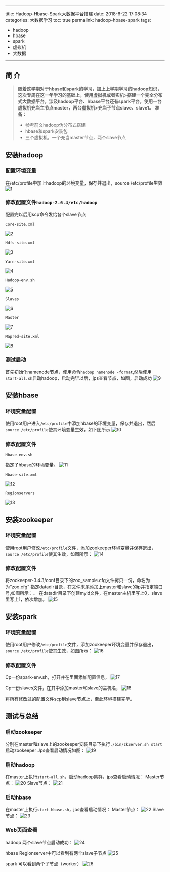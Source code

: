 
---
title: Hadoop-Hbase-Spark大数据平台搭建
date: 2018-6-22 17:08:34
categories: 大数据学习
toc: true
permalink: hadoop-hbase-spark
tags:
 - hadoop
 - hbase
 - spark
 - 虚拟机
 - 大数据
---
简 介
----
>**随着这学期对于hbase和spark的学习，加上上学期学习的hadoop知识，这次专周在这一年学习的基础上，使用虚拟机或者实机>搭建一个完全分布式大数据平台，涉及hadoop平台、hbase平台还有spark平台，使用一台虚拟机充当主节点master，两台虚拟机>充当子节点slave、slave1。**
>**准备：**
> - 参考前文hadoop伪分布式搭建
> - hbase和spark安装包
> - 三个虚拟机，一个充当master节点，两个slave节点

<!-- more -->

安装hadoop
----
### 配置环境变量
在/etc/profile中加上hadoop的环境变量，保存并退出，source /etc/profile生效
![1](https://tedioreleeblog.pek3b.qingstor.com/Hadoop-Hbase-Spark%E5%A4%A7%E6%95%B0%E6%8D%AE%E5%B9%B3%E5%8F%B0%E6%90%AD%E5%BB%BA/1.jpg)

### 修改配置文件`hadoop-2.6.4/etc/hadoop`
配置完以后用scp命令发给各个slave节点

```
Core-site.xml
```
![2](https://tedioreleeblog.pek3b.qingstor.com/Hadoop-Hbase-Spark%E5%A4%A7%E6%95%B0%E6%8D%AE%E5%B9%B3%E5%8F%B0%E6%90%AD%E5%BB%BA/2.jpg)

```
Hdfs-site.xml
```
![3](https://tedioreleeblog.pek3b.qingstor.com/Hadoop-Hbase-Spark%E5%A4%A7%E6%95%B0%E6%8D%AE%E5%B9%B3%E5%8F%B0%E6%90%AD%E5%BB%BA/3.jpg)

```
Yarn-site.xml
```
![4](https://tedioreleeblog.pek3b.qingstor.com/Hadoop-Hbase-Spark%E5%A4%A7%E6%95%B0%E6%8D%AE%E5%B9%B3%E5%8F%B0%E6%90%AD%E5%BB%BA/4.jpg)

```
Hadoop-env.sh
```
![5](https://tedioreleeblog.pek3b.qingstor.com/Hadoop-Hbase-Spark%E5%A4%A7%E6%95%B0%E6%8D%AE%E5%B9%B3%E5%8F%B0%E6%90%AD%E5%BB%BA/5.jpg)

```
Slaves
```
![6](https://tedioreleeblog.pek3b.qingstor.com/Hadoop-Hbase-Spark%E5%A4%A7%E6%95%B0%E6%8D%AE%E5%B9%B3%E5%8F%B0%E6%90%AD%E5%BB%BA/6.jpg)

```
Master
```
![7](https://tedioreleeblog.pek3b.qingstor.com/Hadoop-Hbase-Spark%E5%A4%A7%E6%95%B0%E6%8D%AE%E5%B9%B3%E5%8F%B0%E6%90%AD%E5%BB%BA/7.jpg)

```
Mapred-site.xml
```
![8](https://tedioreleeblog.pek3b.qingstor.com/Hadoop-Hbase-Spark%E5%A4%A7%E6%95%B0%E6%8D%AE%E5%B9%B3%E5%8F%B0%E6%90%AD%E5%BB%BA/8.jpg)

### 测试启动
首先初始化namenode节点，使用命令`hadoop namenode -format`,然后使用`start-all.sh`启动hadoop，启动完毕以后，jps查看节点，如图，启动成功
![9](https://tedioreleeblog.pek3b.qingstor.com/Hadoop-Hbase-Spark%E5%A4%A7%E6%95%B0%E6%8D%AE%E5%B9%B3%E5%8F%B0%E6%90%AD%E5%BB%BA/9.jpg)

安装hbase
----
### 环境变量配置
使用root用户进入`/etc/profile`中添加hbase的环境变量，保存并退出，然后`source /etc/profile`使其环境变量生效，如下图所示
![10](https://tedioreleeblog.pek3b.qingstor.com/Hadoop-Hbase-Spark%E5%A4%A7%E6%95%B0%E6%8D%AE%E5%B9%B3%E5%8F%B0%E6%90%AD%E5%BB%BA/10.jpg)

### 修改配置文件

```
Hbase-env.sh
```
指定了hbase的环境变量。
![11](https://tedioreleeblog.pek3b.qingstor.com/Hadoop-Hbase-Spark%E5%A4%A7%E6%95%B0%E6%8D%AE%E5%B9%B3%E5%8F%B0%E6%90%AD%E5%BB%BA/11.jpg)

```
Hbase-site.xml
```
![12](https://tedioreleeblog.pek3b.qingstor.com/Hadoop-Hbase-Spark%E5%A4%A7%E6%95%B0%E6%8D%AE%E5%B9%B3%E5%8F%B0%E6%90%AD%E5%BB%BA/12.jpg)

```
Regionservers
```
![13](https://tedioreleeblog.pek3b.qingstor.com/Hadoop-Hbase-Spark%E5%A4%A7%E6%95%B0%E6%8D%AE%E5%B9%B3%E5%8F%B0%E6%90%AD%E5%BB%BA/13.jpg)

安装zookeeper
----
### 环境变量配置
使用root用户修改`/etc/profile`文件，添加zookeeper环境变量并保存退出，`source /etc/profile`使其生效，如图所示：
![14](https://tedioreleeblog.pek3b.qingstor.com/Hadoop-Hbase-Spark%E5%A4%A7%E6%95%B0%E6%8D%AE%E5%B9%B3%E5%8F%B0%E6%90%AD%E5%BB%BA/14.jpg)

### 修改配置文件
将zookeeper-3.4.3/conf目录下的zoo_sample.cfg文件拷贝一份，命名为为“zoo.cfg”
指定datadir目录，在文件末尾添加上master和slave的ip并指定端口号,如图所示：、
在datadir目录下创建myid文件，在master主机里写上0，slave里写上1，依次增加。
![15](https://tedioreleeblog.pek3b.qingstor.com/Hadoop-Hbase-Spark%E5%A4%A7%E6%95%B0%E6%8D%AE%E5%B9%B3%E5%8F%B0%E6%90%AD%E5%BB%BA/15.jpg)

安装spark
----
### 环境变量配置
使用root用户修改`/etc/profile`文件，添加zookeeper环境变量并保存退出，`source /etc/profile`使其生效，如图所示：
![16](https://tedioreleeblog.pek3b.qingstor.com/Hadoop-Hbase-Spark%E5%A4%A7%E6%95%B0%E6%8D%AE%E5%B9%B3%E5%8F%B0%E6%90%AD%E5%BB%BA/16.jpg)

### 修改配置文件
Cp一份spark-env.sh，打开并在里面添加配置信息，
![17](https://tedioreleeblog.pek3b.qingstor.com/Hadoop-Hbase-Spark%E5%A4%A7%E6%95%B0%E6%8D%AE%E5%B9%B3%E5%8F%B0%E6%90%AD%E5%BB%BA/17.jpg)

Cp一份slaves文件，在其中添加master和slave的主机名，
![18](https://tedioreleeblog.pek3b.qingstor.com/Hadoop-Hbase-Spark%E5%A4%A7%E6%95%B0%E6%8D%AE%E5%B9%B3%E5%8F%B0%E6%90%AD%E5%BB%BA/18.jpg)

将所有修改过的配置文件scp到slave节点上，至此环境搭建完毕。

测试与总结
----
### 启动zookeeper
分别在master和slave上的zookeeper安装目录下执行`./bin/zkServer.sh start`启动zookeeper
Jps查看启动情况如图：
![19](https://tedioreleeblog.pek3b.qingstor.com/Hadoop-Hbase-Spark%E5%A4%A7%E6%95%B0%E6%8D%AE%E5%B9%B3%E5%8F%B0%E6%90%AD%E5%BB%BA/19.jpg)

### 启动hadoop
在master上执行`start-all.sh`，启动hadoop集群，jps查看启动情况：
Master节点：
![20](https://tedioreleeblog.pek3b.qingstor.com/Hadoop-Hbase-Spark%E5%A4%A7%E6%95%B0%E6%8D%AE%E5%B9%B3%E5%8F%B0%E6%90%AD%E5%BB%BA/20.jpg)
Slave节点：
![21](https://tedioreleeblog.pek3b.qingstor.com/Hadoop-Hbase-Spark%E5%A4%A7%E6%95%B0%E6%8D%AE%E5%B9%B3%E5%8F%B0%E6%90%AD%E5%BB%BA/21.jpg)

### 启动hbase
在master上执行`start-hbase.sh`，jps查看启动情况：
Master节点：
![22](https://tedioreleeblog.pek3b.qingstor.com/Hadoop-Hbase-Spark%E5%A4%A7%E6%95%B0%E6%8D%AE%E5%B9%B3%E5%8F%B0%E6%90%AD%E5%BB%BA/22.jpg)
Slave节点：
![23](https://tedioreleeblog.pek3b.qingstor.com/Hadoop-Hbase-Spark%E5%A4%A7%E6%95%B0%E6%8D%AE%E5%B9%B3%E5%8F%B0%E6%90%AD%E5%BB%BA/23.jpg)

### Web页面查看
hadoop
两个slave节点启动成功：
![24](https://tedioreleeblog.pek3b.qingstor.com/Hadoop-Hbase-Spark%E5%A4%A7%E6%95%B0%E6%8D%AE%E5%B9%B3%E5%8F%B0%E6%90%AD%E5%BB%BA/24.jpg)

hbase
Regionserver中可以看到有两个slave子节点
![25](https://tedioreleeblog.pek3b.qingstor.com/Hadoop-Hbase-Spark%E5%A4%A7%E6%95%B0%E6%8D%AE%E5%B9%B3%E5%8F%B0%E6%90%AD%E5%BB%BA/25.jpg)

spark
可以看到两个子节点（worker）
![26](https://tedioreleeblog.pek3b.qingstor.com/Hadoop-Hbase-Spark%E5%A4%A7%E6%95%B0%E6%8D%AE%E5%B9%B3%E5%8F%B0%E6%90%AD%E5%BB%BA/26.jpg)
